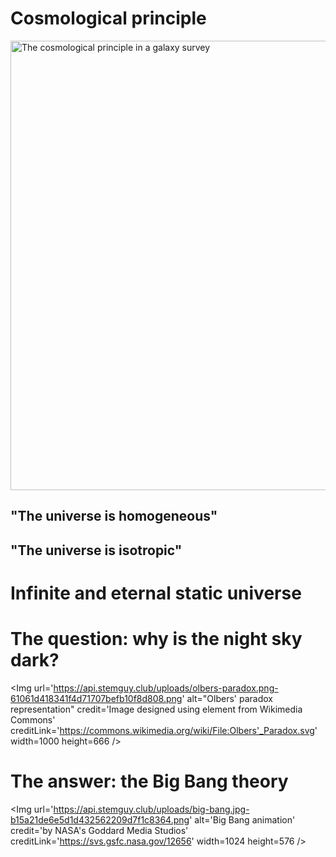 
<HorizontalAd />

# Cosmological principle

<Img url='https://api.stemguy.club/uploads/cosmological-principle.jpg-e5111bb87039f92cc18666be79753dce.png' alt='The cosmological principle in a galaxy survey' credit='by NASA' creditLink='https://wmap.gsfc.nasa.gov/universe/bb_theory.html' width=999 height=719 />

## "The universe is homogeneous"

## "The universe is isotropic"

<HorizontalAd />

# Infinite and eternal static universe

<HorizontalAd />

# The question: why is the night sky dark?

<Img url='https://api.stemguy.club/uploads/olbers-paradox.png-61061d418341f4d71707befb10f8d808.png' alt="Olbers' paradox representation" credit='Image designed using element from Wikimedia Commons' creditLink='https://commons.wikimedia.org/wiki/File:Olbers'_Paradox.svg' width=1000 height=666 />

<HorizontalAd />

# The answer: the Big Bang theory

<Img url='https://api.stemguy.club/uploads/big-bang.jpg-b15a21de6e5d1d432562209d7f1c8364.png' alt='Big Bang animation' credit='by NASA's Goddard Media Studios' creditLink='https://svs.gsfc.nasa.gov/12656' width=1024 height=576 />